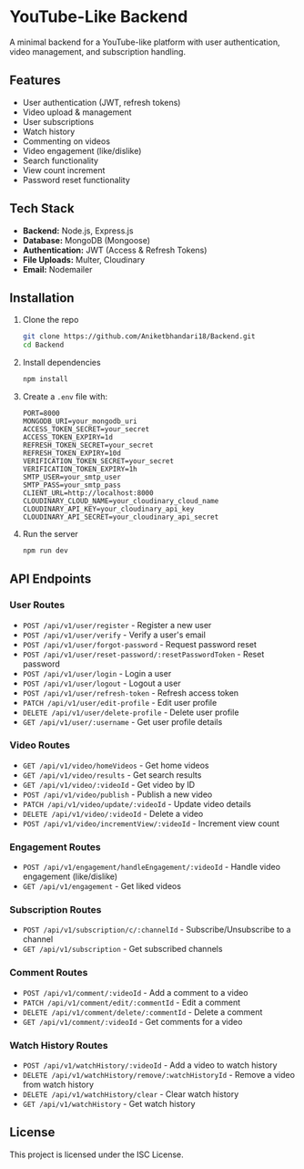 # YouTube-Like Backend

A minimal backend for a YouTube-like platform with user authentication, video management, and subscription handling.

## Features

- User authentication (JWT, refresh tokens)
- Video upload & management
- User subscriptions
- Watch history
- Commenting on videos
- Video engagement (like/dislike)
- Search functionality
- View count increment
- Password reset functionality

## Tech Stack

- **Backend:** Node.js, Express.js
- **Database:** MongoDB (Mongoose)
- **Authentication:** JWT (Access & Refresh Tokens)
- **File Uploads:** Multer, Cloudinary
- **Email:** Nodemailer

## Installation

1. Clone the repo
   ```sh
   git clone https://github.com/Aniketbhandari18/Backend.git  
   cd Backend  
   ```
2. Install dependencies
   ```sh
   npm install  
   ```
3. Create a `.env` file with:
   ```env
   PORT=8000
   MONGODB_URI=your_mongodb_uri
   ACCESS_TOKEN_SECRET=your_secret  
   ACCESS_TOKEN_EXPIRY=1d
   REFRESH_TOKEN_SECRET=your_secret  
   REFRESH_TOKEN_EXPIRY=10d
   VERIFICATION_TOKEN_SECRET=your_secret
   VERIFICATION_TOKEN_EXPIRY=1h
   SMTP_USER=your_smtp_user
   SMTP_PASS=your_smtp_pass
   CLIENT_URL=http://localhost:8000
   CLOUDINARY_CLOUD_NAME=your_cloudinary_cloud_name
   CLOUDINARY_API_KEY=your_cloudinary_api_key
   CLOUDINARY_API_SECRET=your_cloudinary_api_secret
   ```
4. Run the server
   ```sh
   npm run dev 
   ```

## API Endpoints

### User Routes

- `POST /api/v1/user/register` - Register a new user
- `POST /api/v1/user/verify` - Verify a user's email
- `POST /api/v1/user/forgot-password` - Request password reset
- `POST /api/v1/user/reset-password/:resetPasswordToken` - Reset password
- `POST /api/v1/user/login` - Login a user
- `POST /api/v1/user/logout` - Logout a user
- `POST /api/v1/user/refresh-token` - Refresh access token
- `PATCH /api/v1/user/edit-profile` - Edit user profile
- `DELETE /api/v1/user/delete-profile` - Delete user profile
- `GET /api/v1/user/:username` - Get user profile details

### Video Routes

- `GET /api/v1/video/homeVideos` - Get home videos
- `GET /api/v1/video/results` - Get search results
- `GET /api/v1/video/:videoId` - Get video by ID
- `POST /api/v1/video/publish` - Publish a new video
- `PATCH /api/v1/video/update/:videoId` - Update video details
- `DELETE /api/v1/video/:videoId` - Delete a video
- `POST /api/v1/video/incrementView/:videoId` - Increment view count

### Engagement Routes

- `POST /api/v1/engagement/handleEngagement/:videoId` - Handle video engagement (like/dislike)
- `GET /api/v1/engagement` - Get liked videos

### Subscription Routes

- `POST /api/v1/subscription/c/:channelId` - Subscribe/Unsubscribe to a channel
- `GET /api/v1/subscription` - Get subscribed channels

### Comment Routes

- `POST /api/v1/comment/:videoId` - Add a comment to a video
- `PATCH /api/v1/comment/edit/:commentId` - Edit a comment
- `DELETE /api/v1/comment/delete/:commentId` - Delete a comment
- `GET /api/v1/comment/:videoId` - Get comments for a video

### Watch History Routes

- `POST /api/v1/watchHistory/:videoId` - Add a video to watch history
- `DELETE /api/v1/watchHistory/remove/:watchHistoryId` - Remove a video from watch history
- `DELETE /api/v1/watchHistory/clear` - Clear watch history
- `GET /api/v1/watchHistory` - Get watch history

## License

This project is licensed under the ISC License.